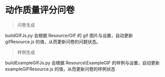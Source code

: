 # 动作质量评分问卷

> 问卷生成

buildGIFJs.py 会根据 Resource/GIF 的 gif 图片与设置，自动更新 gifResource.js 的值，从而更新问卷的问题状态。

> 样例生成

buildExampleGIFJs.py 会根据 Resource\ExampleGIF 的样例与设置，自动更新 exampleGIFResource.js 的值，从而更新问卷的样例状态